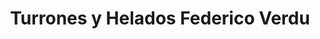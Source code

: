 ---
title: "Turrones y Helados Federico Verdu"
url: /gijon-xixon/turrones-y-helados-federico-verdu/
shop: confitería
---